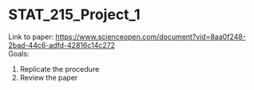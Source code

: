 # STAT_215_Project_1
Link to paper: https://www.scienceopen.com/document?vid=8aa0f248-2bad-44c6-adfd-42816c14c272  
Goals:  
1) Replicate the procedure  
2) Review the paper
